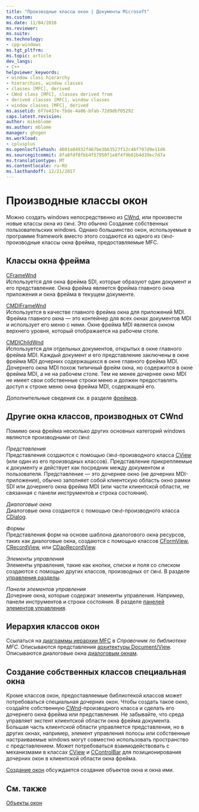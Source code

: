 ```yaml
---
title: "Производные классы окон | Документы Microsoft"
ms.custom: 
ms.date: 11/04/2016
ms.reviewer: 
ms.suite: 
ms.technology:
- cpp-windows
ms.tgt_pltfrm: 
ms.topic: article
dev_langs:
- C++
helpviewer_keywords:
- window class hierarchy
- hierarchies, window classes
- classes [MFC], derived
- CWnd class [MFC], classes derived from
- derived classes [MFC], window classes
- window classes [MFC], derived
ms.assetid: 6f7e437e-fbde-4a06-bfab-72d9dbf05292
caps.latest.revision: 
author: mikeblome
ms.author: mblome
manager: ghogen
ms.workload:
- cplusplus
ms.openlocfilehash: 4601a04932f467be3b63527f12c46f797d9e11d6
ms.sourcegitcommit: 8fa8fdf0fbb4f57950f1e8f4f9b81b4d39ec7d7a
ms.translationtype: MT
ms.contentlocale: ru-RU
ms.lasthandoff: 12/21/2017
---
```

# <a name="derived-window-classes"></a>Производные классы окон
Можно создать windows непосредственно из [CWnd](../mfc/reference/cwnd-class.md), или произвести новые классы окна из `CWnd`. Это обычно Создание собственных пользовательских windows. Однако большинство окон, используемые в программе framework вместо этого создаются из одного из `CWnd`-производные классы окна фрейма, предоставляемые MFC.  
  
## <a name="frame-window-classes"></a>Классы окна фрейма  
 [CFrameWnd](../mfc/reference/cframewnd-class.md)  
 Используется для окна фрейма SDI, которые образуют один документ и его представление. Окна фрейма является фрейма главного окна приложения и окна фрейма в текущем документе.  
  
 [CMDIFrameWnd](../mfc/reference/cmdiframewnd-class.md)  
 Используется в качестве главного фрейма окна для приложений MDI. Фрейма главного окна — это контейнер для всех окнах документов MDI и использует его меню с ними. Окне фрейма MDI является окном верхнего уровня, который отображается на рабочем столе.  
  
 [CMDIChildWnd](../mfc/reference/cmdichildwnd-class.md)  
 Используется для отдельных документов, открытых в окне главного фрейма MDI. Каждый документ и его представление заключены в окне фрейма MDI дочерних содержащихся в окне главного фрейма MDI. Дочернего окна MDI похож типичный фрейм окна, но содержится в окне фрейма MDI, а не на рабочем столе. Тем не менее дочернее окно MDI не имеет свои собственные строки меню и должен предоставлять доступ к строке меню окна фрейма MDI, содержащей его.  
  
 Дополнительные сведения см. в разделе [фреймов](../mfc/frame-windows.md).  
  
## <a name="other-window-classes-derived-from-cwnd"></a>Другие окна классов, производных от CWnd  
 Помимо окна фрейма несколько других основных категорий windows являются производными от `CWnd`:  
  
 *Представления*  
 Представления создаются с помощью `CWnd`-производного класса [CView](../mfc/reference/cview-class.md) (или один из его производных классов). Представление прикрепляемые к документу и действует как посредник между документом и пользователя. Представление — это дочернее окно (не дочерних MDI-приложения), обычно заполняет собой клиентскую область окно рамки SDI или дочернего окна фрейма MDI (или части клиентской области, не связанная с панели инструментов и строка состояния).  
  
 *Диалоговые окна*  
 Диалоговые окна создаются с помощью `CWnd`-производного класса [CDialog](../mfc/reference/cdialog-class.md).  
  
 *Формы*  
 Представления форм на основе шаблона диалогового окна ресурсов, таких как диалоговые окна, создаются с помощью классов [CFormView](../mfc/reference/cformview-class.md), [CRecordView](../mfc/reference/crecordview-class.md), или [CDaoRecordView](../mfc/reference/cdaorecordview-class.md).  
  
 *Элементы управления*  
 Элементы управления, такие как кнопки, списки и поля со списком создаются с помощью других классов, производных от `CWnd`. В разделе [управления разделы](../mfc/controls-mfc.md).  
  
 *Панели элементов управления*  
 Дочерние окна, которые содержат элементы управления. Например, панели инструментов и строки состояния. В разделе [панелей элементов управления](../mfc/control-bars.md).  
  
## <a name="window-class-hierarchy"></a>Иерархия классов окон  
 Ссылаться на [диаграммы иерархии MFC](../mfc/hierarchy-chart.md) в *Справочник по библиотеке MFC*. Описываются представления [архитектуры Document/View](../mfc/document-view-architecture.md). Описываются диалоговые окна [диалоговым окнам](../mfc/dialog-boxes.md).  
  
## <a name="creating-your-own-special-purpose-window-classes"></a>Создание собственных классов специальная окна  
 Кроме классов окон, предоставляемые библиотекой классов может потребоваться специальная дочерних окон. Чтобы создать такое окно, создайте собственную [CWnd](../mfc/reference/cwnd-class.md)-производного класса и сделать его дочернего окна фрейма или представления. Не забывайте, что среда управляет экстент клиентской области окна фрейма документа. Большая часть клиентской области управляется представления, но в других окнах, например, элемент управления полосы или собственные настраиваемые windows могут совместно использовать пространство с представлением. Может потребоваться взаимодействовать с механизмами в классах [CView](../mfc/reference/cview-class.md) и [CControlBar](../mfc/reference/ccontrolbar-class.md) для позиционирования дочерних окон в клиентской области окна фрейма.  
  
 [Создание окон](../mfc/creating-windows.md) обсуждается создание объектов окна и окна ими.  
  
## <a name="see-also"></a>См. также  
 [Объекты окон](../mfc/window-objects.md)

